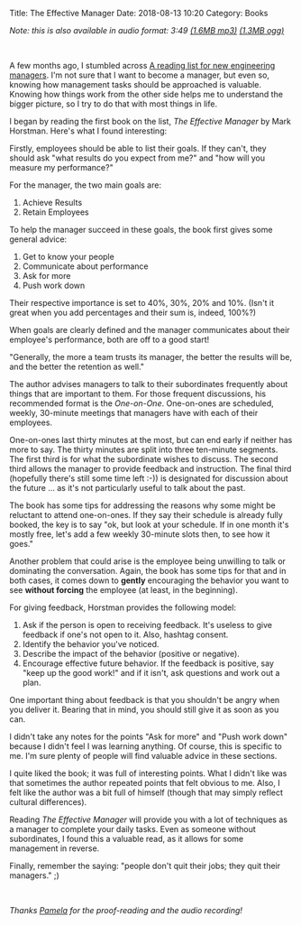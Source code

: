 Title: The Effective Manager
Date: 2018-08-13 10:20
Category: Books

*Note: this is also available in audio format: 3:49
[(1.6MB mp3)](https://chown.me/iota/blog/the-effective-manager.mp3)
[(1.3MB ogg)](https://chown.me/iota/blog/the-effective-manager.ogg)*

<br/>

A few months ago, I stumbled across [A reading list for new engineering
managers](https://jacobian.org/writing/engmanager-reading-list/). I'm not sure
that I want to become a manager, but even so, knowing how management tasks
should be approached is valuable. Knowing how things work from the other side
helps me to understand the bigger picture, so I try to do that with most things
in life.

I began by reading the first book on the list, *The Effective Manager* by Mark
Horstman. Here's what I found interesting:

Firstly, employees should be able to list their goals. If they can't, they
should ask "what results do you expect from me?" and "how will you measure my
performance?"

For the manager, the two main goals are:

1. Achieve Results
2. Retain Employees

To help the manager succeed in these goals, the book first gives some general
advice:

1. Get to know your people
2. Communicate about performance
3. Ask for more
4. Push work down

Their respective importance is set to 40%, 30%, 20% and 10%. (Isn't it great
when you add percentages and their sum is, indeed, 100%?)

When goals are clearly defined and the manager communicates about their
employee's performance, both are off to a good start!

"Generally, the more a team trusts its manager, the better the results will be,
and the better the retention as well."

The author advises managers to talk to their subordinates frequently about things
that are important to them. For those frequent discussions, his recommended
format is the *One-on-One*. One-on-ones are scheduled, weekly, 30-minute
meetings that managers have with each of their employees.

One-on-ones last thirty minutes at the most, but can end early if neither has
more to say. The thirty minutes are split into three ten-minute segments.  The
first third is for what the subordinate wishes to discuss. The second third allows
the manager to provide feedback and instruction. The final third (hopefully
there's still some time left :-)) is designated for discussion about the future
... as it's not particularly useful to talk about the past.

The book has some tips for addressing the reasons why some might be reluctant
to attend one-on-ones.  If they say their schedule is already fully booked, the
key is to say "ok, but look at your schedule. If in one month it's mostly free,
let's add a few weekly 30-minute slots then, to see how it goes."

Another problem that could arise is the employee being unwilling to talk or
dominating the conversation. Again, the book has some tips for that and in both
cases, it comes down to **gently** encouraging the behavior you want to see
**without forcing** the employee (at least, in the beginning).

For giving feedback, Horstman provides the following model:

1. Ask if the person is open to receiving feedback. It's useless to give
   feedback if one's not open to it. Also, hashtag consent.
2. Identify the behavior you've noticed.
3. Describe the impact of the behavior (positive or negative).
4. Encourage effective future behavior. If the feedback is positive, say "keep
   up the good work!" and if it isn't, ask questions and work out a plan.

One important thing about feedback is that you shouldn't be angry when you
deliver it. Bearing that in mind, you should still give it as soon as you can.

I didn't take any notes for the points "Ask for more" and "Push work down"
because I didn't feel I was learning anything. Of course, this is specific to
me. I'm sure plenty of people will find valuable advice in these sections.

I quite liked the book; it was full of interesting points. What I didn't like
was that sometimes the author repeated points that felt obvious to me. Also, I
felt like the author was a bit full of himself (though that may simply reflect
cultural differences).

Reading *The Effective Manager* will provide you with a lot of techniques as a
manager to complete your daily tasks. Even as someone without subordinates, I
found this a valuable read, as it allows for some management in reverse.

Finally, remember the saying: "people don't quit their jobs; they quit their
managers." ;)

<br/>

*Thanks [Pamela](https://bsd.network/@pamela) for the proof-reading and the audio recording!*
